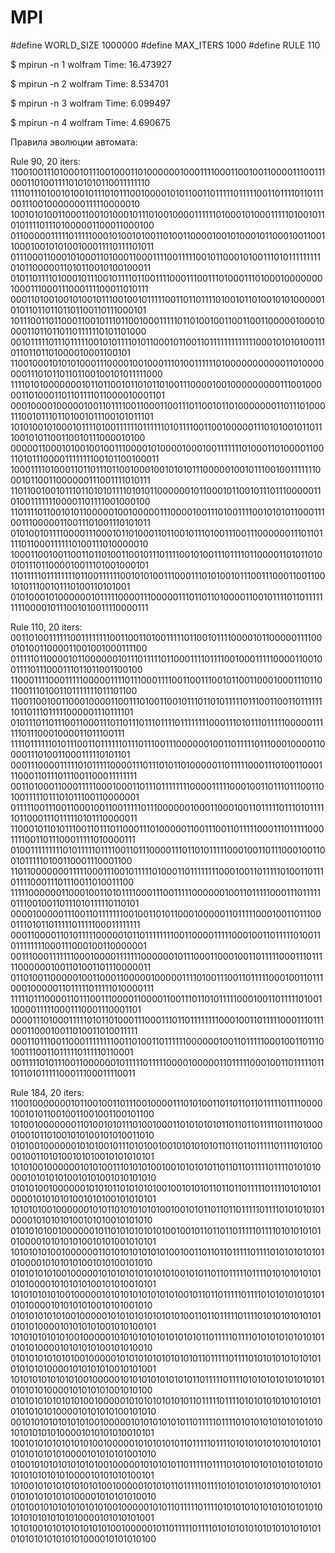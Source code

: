 # MPI

#define WORLD_SIZE 1000000
#define MAX_ITERS 1000
#define RULE 110

$ mpirun -n 1 wolfram 
Time: 16.473927

$ mpirun -n 2 wolfram
Time: 8.534701

$ mpirun -n 3 wolfram
Time: 6.099497

$ mpirun -n 4 wolfram
Time: 4.690675

Правила эволюции автомата:

Rule 90, 20 iters:
1100100111010001011100100011010000001000111100011001001100001110011100011010011110101010110011111110
1111011101001010010111010111001000010101100110111110111110011011110110111001110010000000111110000010
1001010100110001100101000101110100100001111110100010100011111010010110101111011101000001100011000100
0110000011111011111000101001010011010011000010010100010110001001100110001001010100100011110111101011
0111000110001010001101000110001111001111100101100010100111010111111111010110000011010110010100100011
0101101111010001011100101111011001111000111001110100011101000100000001000111000111000111100011010111
0001101001001010010111001001011111001101101111010010110100101010000010101101101101101100110111000101
1011100110110001100101110110010001111101101001001100110011000001000100001101101101101111110101101000
0010111110111011111001010111101011000101100110111111111111100010101010011101101101101000010001100101
1100100010101010001110000100100011101001111110100000000000110100000001110101101101100100101011111000
1111010100000001011011001011010110100111000010010000000001110010000011010001101101111011000010001101
0001000010000010011011110011000110011101100101101000000011011101000111001011101101001011100101011101
1010100101000101111010011111101111110101111001100100000111010100101101110010101100110010111000010100
0000011000101001001001110000101000010001001111111010001101000011001101011100001111111100101100100011
1000111101000110110111011001000100101010111000001001011100100111111100010110011000000111001111010111
1101100100101110110101011110101011000000101100010110010111011100000110100111111100001101111001000100
1101111011001010110000010010000011100001001110100111100101010110001110011100000110011101001110101011
0101001011110000111000101101000110110010111010011100111000000111011011110110001111110100111010000010
1000110010011001101101001100101110111100101001110111101100001101011010010111011000010011101001000101
1101111101111111101100111111001010100111000111010100101110011100011001100101011100101110100110101001
0101000101000000101111100001110000011101101101000011001011110110111111111000010111001010011110000111


Rule 110, 20 iters:
0011010011111100111111110011001101001111101100101111000010110000011110001010011000011001001000111100
0111110110000101100000010111011111011000111101111001000111110000110010011110111000111011011001100100
1100011110001111100000111101110001111001100111001011001100010001110110110011101001101111111011101100
1100110010011000100001100111010011001011101101011111011100110011011111110110111011111000001110111101
0101110110111001100011101101110111011110111111110001110101110111110000011111101110001000011011100111
1111011111101011100110111111011101110011100000010011011111011100010000110000111010011000111110101101
0001110000111110101111100001110111010110100000110111110001110100110001110001101110111001100011111111
0011010001100011111000100011011101111111100001111100010011011101110011010011111011101011100110000001
0111110011100110001001100111110111000000100011000100110111110111010111110110001110111110101110000011
1100010110101110011011101100011101000001100111001101111100011101111100011110011011100011111010000111
0100111111111010111110111100110111000011101101011111000100110111000100110010111110100110001110001100
1101100000001111100011100101111101000110111111110001001101111101001101110111100011101110011010011100
1111100000011000100110101111000111001111100000010011011111000111011111011100100110111010111110110101
0000100000111001101111111001001101011000100000110111110001001101110001110101101111101111100011111111
0001100001101011111000001011011111111001100001111100010011011111010011011111111000111000100110000001
0011100011111110001000011111110000001011100011000100110111110001110111110000001001101001101110000011
0110100110000010011000110000010000011110100111001101111100010011011100010000011011111011111010000111
1111101110000110111001110000110000110011101101011111000100110111110100110000111110001110001110001101
0000111010001111101011010001110001110110111111110001001101111100011101110001100010011010011010011111
0001101110011000111111110011010011011111100000010011011111000100110111010011100110111110111110110001
0011111010111001100000010111110111110000100000110111110001001101111101110110101111100011100011110011


Rule 184, 20 iters:
1100100000001011001001101110010000111010100110110110110111110111100001001010110010011001001100101100
1010010000000110100101011101001000110101010101101101101111101111010000100101101001010100101010011010
0101001000000101010010111010100100101010101011011011011111011110101000010011010100101010010101010101
1010100100000010101001110101010010010101010110110110111110111101010100001010101010010101001010101010
0101010010000001010101101010101001001010101101101101111101111010101010000101010101001010100101010101
1010101001000000101011010101010100100101011011011011111011110101010101000010101010100101010010101010
0101010100100000010110101010101010010010110110110111110111101010101010100001010101010010101001010101
1010101010010000001101010101010101001001101101101111101111010101010101010000101010101001010100101010
0101010101001000001010101010101010100101011011011111011110101010101010101000010101010100101010010101
1010101010100100000101010101010101010010110110111110111101010101010101010100001010101010010101001010
0101010101010010000010101010101010101001101101111101111010101010101010101010000101010101001010100101
1010101010101001000001010101010101010101011011111011110101010101010101010101000010101010100101010010
0101010101010100100000101010101010101010110111110111101010101010101010101010100001010101010010101001
1010101010101010010000010101010101010101101111101111010101010101010101010101010000101010101001010100
0101010101010101001000001010101010101011011111011110101010101010101010101010101000010101010100101010
0010101010101010100100000101010101010110111110111101010101010101010101010101010100001010101010010101
1001010101010101010010000010101010101101111101111010101010101010101010101010101010000101010101001010
0100101010101010101001000001010101011011111011110101010101010101010101010101010101000010101010100101
1010010101010101010100100000101010110111110111101010101010101010101010101010101010100001010101010010
0101001010101010101010010000010101101111101111010101010101010101010101010101010101010000101010101001
1010100101010101010101001000001011011111011110101010101010101010101010101010101010101000010101010100


